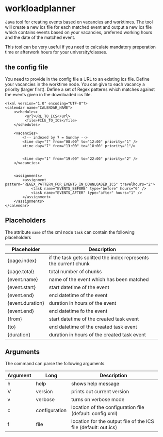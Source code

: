 # workloadplanner
Java tool for creating events based on vacancies and worktimes. The tool will create a new ics file for each matched event and output a new ics file which contains events based on your vacancies, preferred working hours and the date of the matched event.

This tool can be very useful if you need to calculate mandatory preperation time or afterwork hours for your university/classes.



## the config file

You need to provide in the config file a URL to an existing ics file. Define your vacancies in the worktime node. You can give to each vacancy a priority (larger first). Define a set of Regex patterns which matches against the events given in the downloaded ics file.

```
<?xml version="1.0" encoding="UTF-8"?>
<calendar name="CALENDAR_NAME">
	<schedules>
		 <url>URL_TO_ICS</url>
		 <file>FILE_TO_ICS</file>
	</schedules>
	
	<vacancies>
		<!-- indexed by 7 = Sunday -->
		<time day="7" from="08:00" to="12:00" priority="1" />
		<time day="7" from="13:00" to="18:00" priority="1"/>


		<time day="1" from="19:00" to="22:00" priority="2" />
	</vacancies>


	<assignments>
		<assignment pattern="REGEX_PATTERN_FOR_EVENTS_IN_DOWNLOADED_ICS" travelhours="2">
			<task name="EVENTS_BEFORE" type="before" hours="6" />
			<task name="EVENTS_AFTER" type="after" hours="1" />
		</assignment>
	</assignments>
</calendar>
```

## Placeholders

The attribute `name` of the xml node `task` can contain the following placeholders


 | Placeholder | Description |
 | ----------- | ----------- |
 | {page.index} | if the task gets splitted the index represents the current chunk |
 | {page.total} | total number of chunks |
 | {event.name} | name of the event which has been matched |
 | {event.start} | start datetime of the event |
 | {event.end} | end datetime of the event |
 | {event.duration} | duration in hours of the event |
 | {event.end} | end datetime fo the event |
 | {from} | start datetime of the created task event |
 | {to} | end datetime of the created task event |
 | {duration} | duration in hours of the created task event |
 
 ## Arguments
 
 The command can parse the following arguments
 
 | Argument    |     Long    | Description |
 | ----------- | ----------- | ----------- |
 | h | help | shows help message |
 | V | version | prints out current version |
 | v | verbose | turns on verbose mode |
 | c | configuration | location of the configuration file (default: config.xml) |
 | f | file | location for the output file of the ICS file (default: out.ics) |
